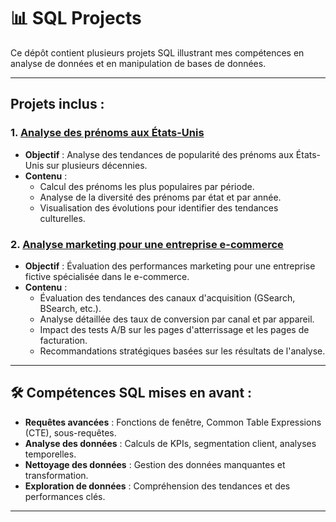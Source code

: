 # 📊 SQL Projects

Ce dépôt contient plusieurs projets SQL illustrant mes compétences en analyse de données et en manipulation de bases de données.

---

## Projets inclus :

### 1. [Analyse des prénoms aux États-Unis](https://github.com/Arnaudl44/SQL-Projects/blob/main/BabyNames/README.md)
- **Objectif** : Analyse des tendances de popularité des prénoms aux États-Unis sur plusieurs décennies.
- **Contenu** :
  - Calcul des prénoms les plus populaires par période.
  - Analyse de la diversité des prénoms par état et par année.
  - Visualisation des évolutions pour identifier des tendances culturelles.

### 2. [Analyse marketing pour une entreprise e-commerce](https://github.com/Arnaudl44/SQL-Projects/blob/main/MarketingAnalysis/README.md)
- **Objectif** : Évaluation des performances marketing pour une entreprise fictive spécialisée dans le e-commerce.
- **Contenu** :
  - Évaluation des tendances des canaux d'acquisition (GSearch, BSearch, etc.).
  - Analyse détaillée des taux de conversion par canal et par appareil.
  - Impact des tests A/B sur les pages d'atterrissage et les pages de facturation.
  - Recommandations stratégiques basées sur les résultats de l'analyse.

---

## 🛠 Compétences SQL mises en avant :

- **Requêtes avancées** : Fonctions de fenêtre, Common Table Expressions (CTE), sous-requêtes.
- **Analyse des données** : Calculs de KPIs, segmentation client, analyses temporelles.
- **Nettoyage des données** : Gestion des données manquantes et transformation.
- **Exploration de données** : Compréhension des tendances et des performances clés.

---
